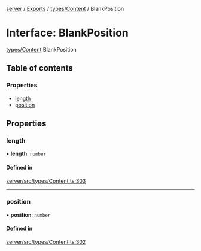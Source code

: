[server](../README.md) / [Exports](../modules.md) / [types/Content](../modules/types_Content.md) / BlankPosition

# Interface: BlankPosition

[types/Content](../modules/types_Content.md).BlankPosition

## Table of contents

### Properties

- [length](types_Content.BlankPosition.md#length)
- [position](types_Content.BlankPosition.md#position)

## Properties

### length

• **length**: `number`

#### Defined in

[server/src/types/Content.ts:303](https://github.com/niklas-joh/french-learning-platform/blob/df287cd90d2fc20ebbe1da4bb7d2c97b195a5de7/server/src/types/Content.ts#L303)

___

### position

• **position**: `number`

#### Defined in

[server/src/types/Content.ts:302](https://github.com/niklas-joh/french-learning-platform/blob/df287cd90d2fc20ebbe1da4bb7d2c97b195a5de7/server/src/types/Content.ts#L302)
